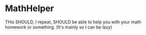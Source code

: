 # MathHelper
THis SHOULD, I repeat, SHOULD be able to help you with your math homework or something. (It's mainly so I can be lazy)
